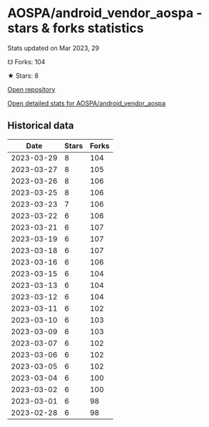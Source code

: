 # AOSPA/android_vendor_aospa - stars & forks statistics

Stats updated on Mar 2023, 29

☋ Forks: 104

★ Stars: 8

[Open repository](https://github.com/AOSPA/android_vendor_aospa)

[Open detailed stats for AOSPA/android_vendor_aospa](https://reviewgithub.com/rep/AOSPA/android_vendor_aospa)

## Historical data
| Date | Stars | Forks |
|------|-------|-------|
| 2023-03-29 | 8 | 104 | 
| 2023-03-27 | 8 | 105 | 
| 2023-03-26 | 8 | 106 | 
| 2023-03-25 | 8 | 106 | 
| 2023-03-23 | 7 | 106 | 
| 2023-03-22 | 6 | 106 | 
| 2023-03-21 | 6 | 107 | 
| 2023-03-19 | 6 | 107 | 
| 2023-03-18 | 6 | 107 | 
| 2023-03-16 | 6 | 106 | 
| 2023-03-15 | 6 | 104 | 
| 2023-03-13 | 6 | 104 | 
| 2023-03-12 | 6 | 104 | 
| 2023-03-11 | 6 | 102 | 
| 2023-03-10 | 6 | 103 | 
| 2023-03-09 | 6 | 103 | 
| 2023-03-07 | 6 | 102 | 
| 2023-03-06 | 6 | 102 | 
| 2023-03-05 | 6 | 102 | 
| 2023-03-04 | 6 | 100 | 
| 2023-03-02 | 6 | 100 | 
| 2023-03-01 | 6 | 98 | 
| 2023-02-28 | 6 | 98 | 

